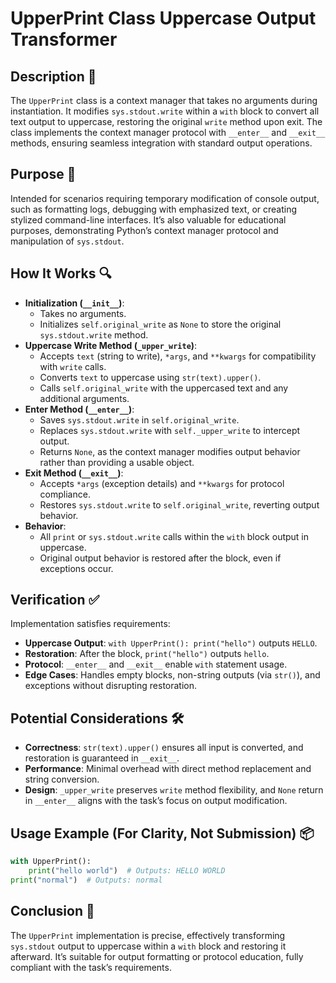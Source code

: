 # UpperPrint Class Uppercase Output Transformer

## Description 📝

The `UpperPrint` class is a context manager that takes no arguments during instantiation.
It modifies `sys.stdout.write` within a `with` block to convert all text output to uppercase, restoring the original `write` method upon exit.
The class implements the context manager protocol with `__enter__` and `__exit__` methods, ensuring seamless integration with standard output operations.

## Purpose 🎯

Intended for scenarios requiring temporary modification of console output, such as formatting logs, debugging with emphasized text, or creating stylized command-line interfaces.
It’s also valuable for educational purposes, demonstrating Python’s context manager protocol and manipulation of `sys.stdout`.

## How It Works 🔍

-   **Initialization (`__init__`)**:
    -   Takes no arguments.
    -   Initializes `self.original_write` as `None` to store the original `sys.stdout.write` method.
-   **Uppercase Write Method (`_upper_write`)**:
    -   Accepts `text` (string to write), `*args`, and `**kwargs` for compatibility with `write` calls.
    -   Converts `text` to uppercase using `str(text).upper()`.
    -   Calls `self.original_write` with the uppercased text and any additional arguments.
-   **Enter Method (`__enter__`)**:
    -   Saves `sys.stdout.write` in `self.original_write`.
    -   Replaces `sys.stdout.write` with `self._upper_write` to intercept output.
    -   Returns `None`, as the context manager modifies output behavior rather than providing a usable object.
-   **Exit Method (`__exit__`)**:
    -   Accepts `*args` (exception details) and `**kwargs` for protocol compliance.
    -   Restores `sys.stdout.write` to `self.original_write`, reverting output behavior.
-   **Behavior**:
    -   All `print` or `sys.stdout.write` calls within the `with` block output in uppercase.
    -   Original output behavior is restored after the block, even if exceptions occur.

## Verification ✅

Implementation satisfies requirements:

-   **Uppercase Output**: `with UpperPrint(): print("hello")` outputs `HELLO`.
-   **Restoration**: After the block, `print("hello")` outputs `hello`.
-   **Protocol**: `__enter__` and `__exit__` enable `with` statement usage.
-   **Edge Cases**: Handles empty blocks, non-string outputs (via `str()`), and exceptions without disrupting restoration.

## Potential Considerations 🛠️

-   **Correctness**: `str(text).upper()` ensures all input is converted, and restoration is guaranteed in `__exit__`.
-   **Performance**: Minimal overhead with direct method replacement and string conversion.
-   **Design**: `_upper_write` preserves `write` method flexibility, and `None` return in `__enter__` aligns with the task’s focus on output modification.

## Usage Example (For Clarity, Not Submission) 📦

```python
with UpperPrint():
    print("hello world")  # Outputs: HELLO WORLD
print("normal")  # Outputs: normal
```

## Conclusion 🚀

The `UpperPrint` implementation is precise, effectively transforming `sys.stdout` output to uppercase within a `with` block and restoring it afterward.
It’s suitable for output formatting or protocol education, fully compliant with the task’s requirements.
